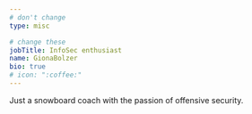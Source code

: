 ```yaml
---
# don't change
type: misc

# change these
jobTitle: InfoSec enthusiast 
name: GionaBolzer
bio: true
# icon: ":coffee:"
---
```


Just a snowboard coach with the passion of offensive security.